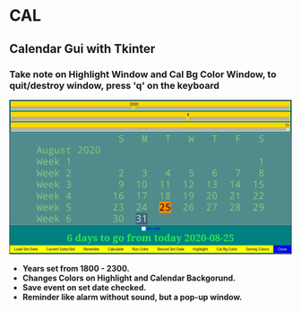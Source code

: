 # CAL
## Calendar Gui with Tkinter
### Take note on Highlight Window and Cal Bg Color Window, to quit/destroy window, press 'q' on the keyboard
![CalGui](/CalGui.png)
* **Years set from 1800 - 2300.**
* **Changes Colors on Highlight and Calendar Backgorund.**
* **Save event on set date checked.**
* **Reminder like alarm without sound, but a pop-up window.**
